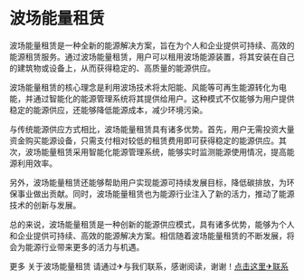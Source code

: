 # 波场能量租赁

波场能量租赁是一种全新的能源解决方案，旨在为个人和企业提供可持续、高效的能源租赁服务。通过波场能量租赁，用户可以租用波场能源装置，将其安装在自己的建筑物或设备上，从而获得稳定的、高质量的能源供应。

波场能量租赁的核心理念是利用波场技术将太阳能、风能等可再生能源转化为电能，并通过智能化的能源管理系统将其提供给用户。这种模式不仅能够为用户提供稳定的能源供应，还能够降低能源成本，减少环境污染。

与传统能源供应方式相比，波场能量租赁具有诸多优势。首先，用户无需投资大量资金购买能源设备，只需支付相对较低的租赁费用即可获得稳定的能源供应。其次，波场能量租赁采用智能化能源管理系统，能够实时监测能源使用情况，提高能源利用效率。

另外，波场能量租赁还能够帮助用户实现能源可持续发展目标，降低碳排放，为环保事业做出贡献。同时，波场能量租赁也为能源行业注入了新的活力，推动了能源技术的创新与发展。

总的来说，波场能量租赁是一种创新的能源供应模式，具有诸多优势，能够为个人和企业提供可持续、高效的能源解决方案。相信随着波场能量租赁的不断发展，将会为能源行业带来更多的活力与机遇。

更多 关于波场能量租赁 请通过✈与我们联系，感谢阅读，谢谢！[点击这里✈联系](https://t.me/shalong)